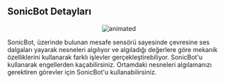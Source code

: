 ## SonicBot Detayları

<p align="center">
  <img src="https://user-images.githubusercontent.com/112697142/231760485-0ad956d3-b7c2-4a38-aebf-1087e5909892.gif" alt="animated" />
</p> 

SonicBot, üzerinde bulunan mesafe sensörü sayesinde çevresine ses dalgaları yayarak nesneleri algılıyor ve algıladığı değerlere göre mekanik özelliklerini kullanarak farklı işlevler gerçekleştirebiliyor. SonicBot'u kullanarak engellerden kaçabilirsiniz. Ortamdaki nesneleri algılamanızı gerektiren görevler için SonicBot'u kullanabilirsiniz.



